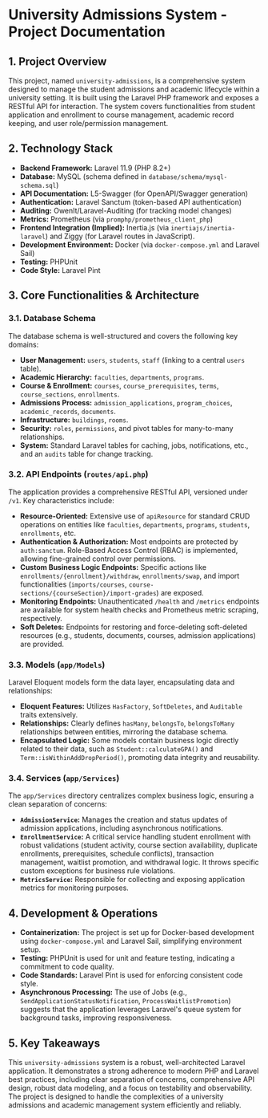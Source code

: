 # University Admissions System - Project Documentation

## 1. Project Overview

This project, named `university-admissions`, is a comprehensive system designed to manage the student admissions and academic lifecycle within a university setting. It is built using the Laravel PHP framework and exposes a RESTful API for interaction. The system covers functionalities from student application and enrollment to course management, academic record keeping, and user role/permission management.

## 2. Technology Stack

*   **Backend Framework:** Laravel 11.9 (PHP 8.2+)
*   **Database:** MySQL (schema defined in `database/schema/mysql-schema.sql`)
*   **API Documentation:** L5-Swagger (for OpenAPI/Swagger generation)
*   **Authentication:** Laravel Sanctum (token-based API authentication)
*   **Auditing:** OwenIt/Laravel-Auditing (for tracking model changes)
*   **Metrics:** Prometheus (via `promphp/prometheus_client_php`)
*   **Frontend Integration (Implied):** Inertia.js (via `inertiajs/inertia-laravel`) and Ziggy (for Laravel routes in JavaScript).
*   **Development Environment:** Docker (via `docker-compose.yml` and Laravel Sail)
*   **Testing:** PHPUnit
*   **Code Style:** Laravel Pint

## 3. Core Functionalities & Architecture

### 3.1. Database Schema

The database schema is well-structured and covers the following key domains:

*   **User Management:** `users`, `students`, `staff` (linking to a central `users` table).
*   **Academic Hierarchy:** `faculties`, `departments`, `programs`.
*   **Course & Enrollment:** `courses`, `course_prerequisites`, `terms`, `course_sections`, `enrollments`.
*   **Admissions Process:** `admission_applications`, `program_choices`, `academic_records`, `documents`.
*   **Infrastructure:** `buildings`, `rooms`.
*   **Security:** `roles`, `permissions`, and pivot tables for many-to-many relationships.
*   **System:** Standard Laravel tables for caching, jobs, notifications, etc., and an `audits` table for change tracking.

### 3.2. API Endpoints (`routes/api.php`)

The application provides a comprehensive RESTful API, versioned under `/v1`. Key characteristics include:

*   **Resource-Oriented:** Extensive use of `apiResource` for standard CRUD operations on entities like `faculties`, `departments`, `programs`, `students`, `enrollments`, etc.
*   **Authentication & Authorization:** Most endpoints are protected by `auth:sanctum`. Role-Based Access Control (RBAC) is implemented, allowing fine-grained control over permissions.
*   **Custom Business Logic Endpoints:** Specific actions like `enrollments/{enrollment}/withdraw`, `enrollments/swap`, and import functionalities (`imports/courses`, `course-sections/{courseSection}/import-grades`) are exposed.
*   **Monitoring Endpoints:** Unauthenticated `/health` and `/metrics` endpoints are available for system health checks and Prometheus metric scraping, respectively.
*   **Soft Deletes:** Endpoints for restoring and force-deleting soft-deleted resources (e.g., students, documents, courses, admission applications) are provided.

### 3.3. Models (`app/Models`)

Laravel Eloquent models form the data layer, encapsulating data and relationships:

*   **Eloquent Features:** Utilizes `HasFactory`, `SoftDeletes`, and `Auditable` traits extensively.
*   **Relationships:** Clearly defines `hasMany`, `belongsTo`, `belongsToMany` relationships between entities, mirroring the database schema.
*   **Encapsulated Logic:** Some models contain business logic directly related to their data, such as `Student::calculateGPA()` and `Term::isWithinAddDropPeriod()`, promoting data integrity and reusability.

### 3.4. Services (`app/Services`)

The `app/Services` directory centralizes complex business logic, ensuring a clean separation of concerns:

*   **`AdmissionService`:** Manages the creation and status updates of admission applications, including asynchronous notifications.
*   **`EnrollmentService`:** A critical service handling student enrollment with robust validations (student activity, course section availability, duplicate enrollments, prerequisites, schedule conflicts), transaction management, waitlist promotion, and withdrawal logic. It throws specific custom exceptions for business rule violations.
*   **`MetricsService`:** Responsible for collecting and exposing application metrics for monitoring purposes.

## 4. Development & Operations

*   **Containerization:** The project is set up for Docker-based development using `docker-compose.yml` and Laravel Sail, simplifying environment setup.
*   **Testing:** PHPUnit is used for unit and feature testing, indicating a commitment to code quality.
*   **Code Standards:** Laravel Pint is used for enforcing consistent code style.
*   **Asynchronous Processing:** The use of Jobs (e.g., `SendApplicationStatusNotification`, `ProcessWaitlistPromotion`) suggests that the application leverages Laravel's queue system for background tasks, improving responsiveness.

## 5. Key Takeaways

This `university-admissions` system is a robust, well-architected Laravel application. It demonstrates a strong adherence to modern PHP and Laravel best practices, including clear separation of concerns, comprehensive API design, robust data modeling, and a focus on testability and observability. The project is designed to handle the complexities of a university admissions and academic management system efficiently and reliably.
